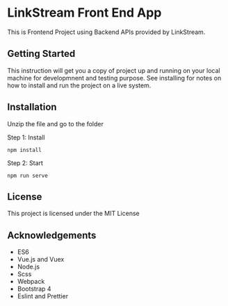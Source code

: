 # LinkStream Front End App

This is Frontend Project using Backend APIs provided by LinkStream.

## Getting Started

This instruction will get you a copy of project up and running on your local machine for developmnent and testing purpose. See installing for notes on how to install and run the project on a live system.

## Installation

Unzip the file and go to the folder

Step 1: Install

```
npm install
```

Step 2: Start

```
npm run serve
```

## License

This project is licensed under the MIT License

## Acknowledgements

* ES6
* Vue.js and Vuex
* Node.js
* Scss
* Webpack
* Bootstrap 4
* Eslint and Prettier
